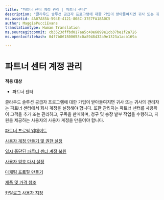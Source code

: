 ```yaml
---
title: "파트너 센터 계정 관리 | 파트너 센터"
description: "클라우드 솔루션 공급자 프로그램에 대한 가입이 받아들여지면 귀사 또는 귀사의 관리자는 파트너 센터에서 회사 계정을 설정해야 합니다."
ms.assetid: 4A07A85A-594E-4121-808C-37E7FA18A0C5
author: MaggiePucciEvans
translationtype: Human Translation
ms.sourcegitcommit: cb3523dffbd017aa5c40e6899e1cb37be1f2a726
ms.openlocfilehash: 04f7b861800653c0a8948432a9e1323a1acb169a

---
```


# 파트너 센터 계정 관리

**적용 대상**

-  파트너 센터

클라우드 솔루션 공급자 프로그램에 대한 가입이 받아들여지면 귀사 또는 귀사의 관리자는 파트너 센터에서 회사 계정을 설정해야 합니다. 또한 관리자는 파트너 센터를 사용하여 고객을 추가 또는 관리하고, 구독을 판매하며, 청구 및 송장 발부 작업을 수행하고, 지원을 제공하는 사용자의 사용자 계정을 만들어야 합니다.

[파트너 프로필 업데이트](update-your-partner-profile.md)

[사용자 계정 만들기 및 권한 설정](create-user-accounts-and-set-permissions.md)

[일시 중단된 파트너 센터 계정 복원](suspended-partner-center-account.md)

[사용자 암호 다시 설정](reset-a-user-password.md)

[마케팅 프로필 만들기](create-a-marketing-profile.md)

[제품 및 가격 참조](see-offers-and-pricing.md)

[카탈로그 사용자 지정](customize-the-catalog.md)

 

 






<!--HONumber=Jan17_HO2-->


